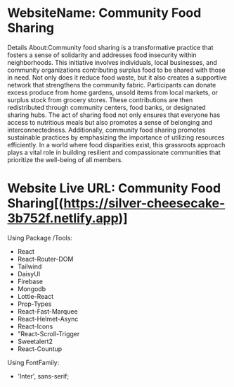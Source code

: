 # WebsiteName: Community Food Sharing 
Details About:Community food sharing is a transformative practice that fosters a sense of solidarity and addresses food insecurity within neighborhoods. This initiative involves individuals, local businesses, and community organizations contributing surplus food to be shared with those in need. Not only does it reduce food waste, but it also creates a supportive network that strengthens the community fabric. Participants can donate excess produce from home gardens, unsold items from local markets, or surplus stock from grocery stores. These contributions are then redistributed through community centers, food banks, or designated sharing hubs. The act of sharing food not only ensures that everyone has access to nutritious meals but also promotes a sense of belonging and interconnectedness. Additionally, community food sharing promotes sustainable practices by emphasizing the importance of utilizing resources efficiently. In a world where food disparities exist, this grassroots approach plays a vital role in building resilient and compassionate communities that prioritize the well-being of all members.


# Website Live URL: Community Food Sharing[(https://silver-cheesecake-3b752f.netlify.app)] 

Using Package /Tools:
- React
- React-Router-DOM
- Tailwind
- DaisyUI
- Firebase
- Mongodb
- Lottie-React
- Prop-Types
- React-Fast-Marquee
- React-Helmet-Async
- React-Icons
- "React-Scroll-Trigger
- Sweetalert2
- React-Countup

Using FontFamily:
- 'Inter', sans-serif;